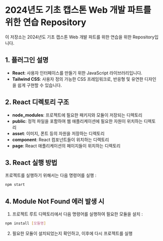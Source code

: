 # 2024년도 기초 캡스톤 Web 개발 파트를 위한 연습 Repository

이 저장소는 2024년도 기초 캡스톤 Web 개발 파트를 위한 연습을 위한 Repository입니다.

## 1. 플러그인 설명

- **React**: 사용자 인터페이스를 만들기 위한 JavaScript 라이브러리입니다.
- **Tailwind CSS**: 사용자 정의 가능한 CSS 프레임워크로, 반응형 및 유연한 디자인을 쉽게 구현할 수 있습니다.

## 2. React 디렉토리 구조

- **node_modules**: 프로젝트에 필요한 패키지와 모듈이 저장되는 디렉토리
- **public**: 정적 파일을 포함하여 웹 애플리케이션에 필요한 자원이 위치하는 디렉토리
- **asset**: 이미지, 폰트 등의 자원을 저장하는 디렉토리
- **component**: React 컴포넌트들이 위치하는 디렉토리
- **page**: React 애플리케이션의 페이지들이 위치하는 디렉토리

## 3. React 실행 방법

프로젝트를 실행하기 위해서는 다음 명령어를 실행 : 

```bash
npm start
```

## 4. Module Not Found 에러 발생 시

1. 프로젝트 루트 디렉토리에서 다음 명령어를 실행하여 필요한 모듈을 설치 : 

```bash
npm install [모듈명]
```

2. 필요한 모듈이 설치되었는지 확인하고, 이후에 다시 프로젝트를 실행
